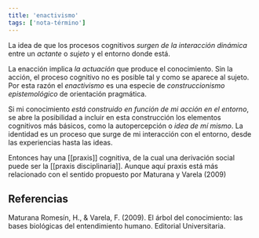 ```yaml
---
title: 'enactivismo'
tags: ['nota-término']
---
```


La idea de que los procesos cognitivos *surgen de la interacción dinámica* entre un *actante* o *sujeto* y el entorno donde está.

La enacción implica *la actuación* que produce el conocimiento. Sin la acción, el proceso cognitivo no es posible tal y como se aparece al sujeto. Por esta razón el *enactivismo* es una especie de *construccionismo epistemológico* de orientación pragmática.

Si mi conocimiento *está construido en función de mi acción en el entorno*, se abre la posibilidad a incluir en esta construcción los elementos cognitivos más básicos, como la autopercepción o *idea de mí mismo*. La identidad es un proceso que surge de mi interacción con el entorno, desde las experiencias hasta las ideas.

Entonces hay una [[praxis]] cognitiva, de la cual una derivación social puede ser la [[praxis disciplinaria]]. Aunque aquí praxis está más relacionado con el sentido propuesto por Maturana y Varela (2009)

## Referencias

Maturana Romesín, H., & Varela, F. (2009). El árbol del conocimiento: las bases biológicas del entendimiento humano. Editorial Universitaria.

